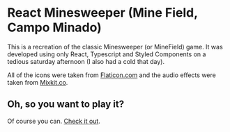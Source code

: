 # React Minesweeper (Mine Field, Campo Minado)

This is a recreation of the classic Minesweeper (or MineField) game. It was developed using only 
React, Typescript and Styled Components on a tedious saturday afternoon (I also had a cold that day).

All of the icons were taken from [Flaticon.com](https://www.flaticon.com/) and the audio effects were taken from [Mixkit.co](https://mixkit.co/).

## Oh, so you want to play it? 

Of course you can. [Check it out](https://luizpinheiro.github.io/react-minesweeper/).
